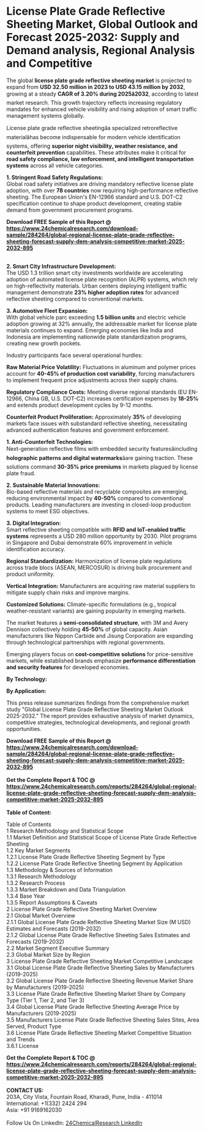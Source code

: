 <h1>License Plate Grade Reflective Sheeting Market, Global Outlook and Forecast 2025-2032: Supply and Demand analysis, Regional Analysis and Competitive</h1><p>The global <strong>license plate grade reflective sheeting market</strong> is projected to expand from <strong>USD 32.50 million in 2023 to USD 43.15 million by 2032</strong>, growing at a steady <strong>CAGR of 3.20% during 2025â2032</strong>, according to latest market research. This growth trajectory reflects increasing regulatory mandates for enhanced vehicle visibility and rising adoption of smart traffic management systems globally.</p><p>License plate grade reflective sheetingâa specialized retroreflective materialâhas become indispensable for modern vehicle identification systems, offering <strong>superior night visibility, weather resistance, and counterfeit prevention</strong> capabilities. These attributes make it critical for <strong>road safety compliance, law enforcement, and intelligent transportation systems</strong> across all vehicle categories.</p><p><strong>1. Stringent Road Safety Regulations:</strong><br>
Global road safety initiatives are driving mandatory reflective license plate adoption, with over <strong>78 countries</strong> now requiring high-performance reflective sheeting. The European Union's EN-12966 standard and U.S. DOT-C2 specification continue to shape product development, creating stable demand from government procurement programs.</p><div><b>Download FREE Sample of this Report @ 
            <a href="https://www.24chemicalresearch.com/download-sample/284264/global-regional-license-plate-grade-reflective-sheeting-forecast-supply-dem-analysis-competitive-market-2025-2032-895">
            https://www.24chemicalresearch.com/download-sample/284264/global-regional-license-plate-grade-reflective-sheeting-forecast-supply-dem-analysis-competitive-market-2025-2032-895</a></b></div><br><p><strong>2. Smart City Infrastructure Development:</strong><br>
The USD 1.3 trillion smart city investments worldwide are accelerating adoption of automated license plate recognition (ALPR) systems, which rely on high-reflectivity materials. Urban centers deploying intelligent traffic management demonstrate <strong>23% higher adoption rates</strong> for advanced reflective sheeting compared to conventional markets.</p><p><strong>3. Automotive Fleet Expansion:</strong><br>
With global vehicle parc exceeding <strong>1.5 billion units</strong> and electric vehicle adoption growing at 32% annually, the addressable market for license plate materials continues to expand. Emerging economies like India and Indonesia are implementing nationwide plate standardization programs, creating new growth pockets.</p><p>Industry participants face several operational hurdles:</p><p><strong>Raw Material Price Volatility:</strong> Fluctuations in aluminum and polymer prices account for <strong>40-45% of production cost variability</strong>, forcing manufacturers to implement frequent price adjustments across their supply chains.</p><p><strong>Regulatory Compliance Costs:</strong> Meeting diverse regional standards (EU EN-12966, China GB, U.S. DOT-C2) increases certification expenses by <strong>18-25%</strong> and extends product development cycles by 9-12 months.</p><p><strong>Counterfeit Product Proliferation:</strong> Approximately <strong>35%</strong> of developing markets face issues with substandard reflective sheeting, necessitating advanced authentication features and government enforcement.</p><p><strong>1. Anti-Counterfeit Technologies:</strong><br>
Next-generation reflective films with embedded security featuresâincluding <strong>holographic patterns and digital watermarks</strong>âare gaining traction. These solutions command <strong>30-35% price premiums</strong> in markets plagued by license plate fraud.</p><p><strong>2. Sustainable Material Innovations:</strong><br>
Bio-based reflective materials and recyclable composites are emerging, reducing environmental impact by <strong>40-50%</strong> compared to conventional products. Leading manufacturers are investing in closed-loop production systems to meet ESG objectives.</p><p><strong>3. Digital Integration:</strong><br>
Smart reflective sheeting compatible with <strong>RFID and IoT-enabled traffic systems</strong> represents a USD 280 million opportunity by 2030. Pilot programs in Singapore and Dubai demonstrate 60% improvement in vehicle identification accuracy.</p><p><strong>Regional Standardization:</strong> Harmonization of license plate regulations across trade blocs (ASEAN, MERCOSUR) is driving bulk procurement and product uniformity.</p><p><strong>Vertical Integration:</strong> Manufacturers are acquiring raw material suppliers to mitigate supply chain risks and improve margins.</p><p><strong>Customized Solutions:</strong> Climate-specific formulations (e.g., tropical weather-resistant variants) are gaining popularity in emerging markets.</p><p>The market features a <strong>semi-consolidated structure</strong>, with 3M and Avery Dennison collectively holding <strong>45-50%</strong> of global capacity. Asian manufacturers like Nippon Carbide and Jisung Corporation are expanding through technological partnerships with regional governments.</p><p>Emerging players focus on <strong>cost-competitive solutions</strong> for price-sensitive markets, while established brands emphasize <strong>performance differentiation and security features</strong> for developed economies.</p><p><strong>By Technology:</strong></p><p><strong>By Application:</strong></p><p>This press release summarizes findings from the comprehensive market study "Global License Plate Grade Reflective Sheeting Market Outlook 2025-2032." The report provides exhaustive analysis of market dynamics, competitive strategies, technological developments, and regional growth opportunities.</p><div><b>Download FREE Sample of this Report @ 
            <a href="https://www.24chemicalresearch.com/download-sample/284264/global-regional-license-plate-grade-reflective-sheeting-forecast-supply-dem-analysis-competitive-market-2025-2032-895">
            https://www.24chemicalresearch.com/download-sample/284264/global-regional-license-plate-grade-reflective-sheeting-forecast-supply-dem-analysis-competitive-market-2025-2032-895</a></b></div><br><div><b>Get the Complete Report & TOC @ 
            <a href="https://www.24chemicalresearch.com/reports/284264/global-regional-license-plate-grade-reflective-sheeting-forecast-supply-dem-analysis-competitive-market-2025-2032-895">
            https://www.24chemicalresearch.com/reports/284264/global-regional-license-plate-grade-reflective-sheeting-forecast-supply-dem-analysis-competitive-market-2025-2032-895</a></b></div><br>
            <b>Table of Content:</b><p>Table of Contents<br />
1 Research Methodology and Statistical Scope<br />
1.1 Market Definition and Statistical Scope of License Plate Grade Reflective Sheeting<br />
1.2 Key Market Segments<br />
1.2.1 License Plate Grade Reflective Sheeting Segment by Type<br />
1.2.2 License Plate Grade Reflective Sheeting Segment by Application<br />
1.3 Methodology & Sources of Information<br />
1.3.1 Research Methodology<br />
1.3.2 Research Process<br />
1.3.3 Market Breakdown and Data Triangulation<br />
1.3.4 Base Year<br />
1.3.5 Report Assumptions & Caveats<br />
2 License Plate Grade Reflective Sheeting Market Overview<br />
2.1 Global Market Overview<br />
2.1.1 Global License Plate Grade Reflective Sheeting Market Size (M USD) Estimates and Forecasts (2019-2032)<br />
2.1.2 Global License Plate Grade Reflective Sheeting Sales Estimates and Forecasts (2019-2032)<br />
2.2 Market Segment Executive Summary<br />
2.3 Global Market Size by Region<br />
3 License Plate Grade Reflective Sheeting Market Competitive Landscape<br />
3.1 Global License Plate Grade Reflective Sheeting Sales by Manufacturers (2019-2025)<br />
3.2 Global License Plate Grade Reflective Sheeting Revenue Market Share by Manufacturers (2019-2025)<br />
3.3 License Plate Grade Reflective Sheeting Market Share by Company Type (Tier 1, Tier 2, and Tier 3)<br />
3.4 Global License Plate Grade Reflective Sheeting Average Price by Manufacturers (2019-2025)<br />
3.5 Manufacturers License Plate Grade Reflective Sheeting Sales Sites, Area Served, Product Type<br />
3.6 License Plate Grade Reflective Sheeting Market Competitive Situation and Trends<br />
3.6.1 License</p><div><b>Get the Complete Report & TOC @ 
            <a href="https://www.24chemicalresearch.com/reports/284264/global-regional-license-plate-grade-reflective-sheeting-forecast-supply-dem-analysis-competitive-market-2025-2032-895">
            https://www.24chemicalresearch.com/reports/284264/global-regional-license-plate-grade-reflective-sheeting-forecast-supply-dem-analysis-competitive-market-2025-2032-895</a></b></div><br><b>CONTACT US:</b><br>
            203A, City Vista, Fountain Road, Kharadi, Pune, India - 411014<br>
            International: +1(332) 2424 294<br>
            Asia: +91 9169162030 <br><br>
            Follow Us On LinkedIn: <a href="https://www.linkedin.com/company/24chemicalresearch/">24ChemicalResearch LinkedIn</a>